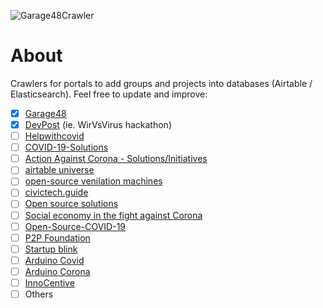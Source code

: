 ![Garage48Crawler](https://github.com/civictechhub/crawlers/workflows/Garage48Crawler/badge.svg?branch=master)

# About

Crawlers for portals to add groups and projects into databases (Airtable / Elasticsearch). 
Feel free to update and improve:

- [x] [Garage48](garage48)
- [x] [DevPost](devpost) (ie. WirVsVirus hackathon)
- [ ] [Helpwithcovid](helpwithcovid)
- [ ] [COVID-19-Solutions](https://airtable.com/shrPm5L5I76Djdu9B/tbl6pY6HtSZvSE6rJ)
- [ ] [Action Against Corona - Solutions/Initiatives](https://docs.google.com/spreadsheets/d/1mEJWIuCTpYMEPPKYQEi6CL0NpzHeGHZjF9aWbR2hTo0/edit#gid=1163311600)
- [ ] [airtable universe](https://airtable.com/universe/expAvHxkW4rRwtVab/covid-19-resources-and-projects?explore=true)
- [ ] [open-source venilation machines](https://sites.google.com/view/coronavirus-openkit/coronavirus-ventilation?authuser=0)
- [ ] [civictech.guide](https://civictech.guide/coronavirus/)
- [ ] [Open source solutions](https://joinup.ec.europa.eu/collection/digital-response-covid-19/open-source-solutions)
- [ ] [Social economy in the fight against Corona](https://webgate.ec.europa.eu/fpfis/wikis/display/SEC/Social+economy+in+the+fight+against+Corona)
- [ ] [Open-Source-COVID-19](http://open-source-covid-19.weileizeng.com/)
- [ ] [P2P Foundation](https://wiki.p2pfoundation.net/Category:Corona_Solidarity_Initiatives)
- [ ] [Startup blink](https://coronavirus.startupblink.com/)
- [ ] [Arduino Covid](https://create.arduino.cc/projecthub/search?q=COVID)
- [ ] [Arduino Corona](https://create.arduino.cc/projecthub/search?q=Corona)
- [ ] [InnoCentive](https://www.innocentive.com/ar/challenge/browse/filterForm)
- [ ] Others

